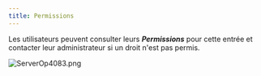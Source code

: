 ```yaml
---
title: Permissions
---
```

Les utilisateurs peuvent consulter leurs ***Permissions*** pour cette entrée et contacter leur administrateur si un droit n&apos;est pas permis.  

![ServerOp4083.png](/img/fr/server/ServerOp4083.png) 

